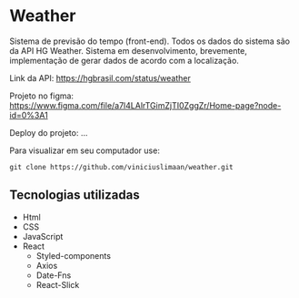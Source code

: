 # Weather
Sistema de previsão do tempo (front-end). Todos os dados do sistema são da API HG Weather.
Sistema em desenvolvimento, brevemente, implementação de gerar dados de acordo com a localização.

Link da API:
https://hgbrasil.com/status/weather

Projeto no figma:
https://www.figma.com/file/a7l4LAlrTGimZjTI0ZggZr/Home-page?node-id=0%3A1

Deploy do projeto:
...

Para visualizar em seu computador use:

```
git clone https://github.com/viniciuslimaan/weather.git
```

## Tecnologias utilizadas
* Html
* CSS
* JavaScript
* React
    * Styled-components
    * Axios
    * Date-Fns
    * React-Slick